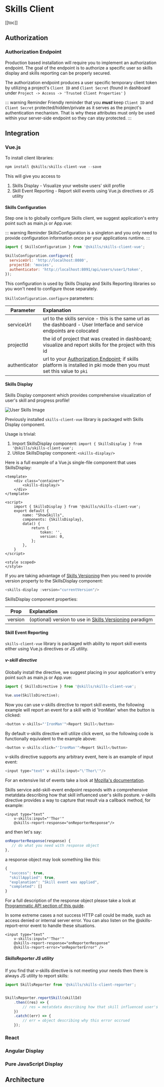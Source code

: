 # Skills Client

[[toc]]

## Authorization

### Authorization Endpoint

Production based installation will require you to implement an authorization endpoint. 
The goal of the endpoint is to authorize a specific user so skills display and skills reporting can be properly secured.    


The authorization endpoint produces a user specific temporary client token by utilizing a project's ```Client ID``` and ```Client Secret``` 
(found in dashboard under ```Project -> Access -> 'Trusted Client Properties'``` ) 

::: warning Reminder
Friendly reminder that you ***must*** keep ```Client ID``` and ```Client Secret``` protected/hidden/private as it serves as the
project's authentication mechanism. That is why these attributes must only be used within your server-side endpoint so they can
stay protected. 
:::


## Integration
### Vue.js

To install client libraries:

``` js
npm install @skills/skills-client-vue --save
```

This will give you access to 
1. Skills Display - Visualize your website users' skill profile
1. Skill Event Reporting - Report skill events using Vue.js directives or JS utility 

#### Skills Configuration

Step one is to globally configure Skills client, we suggest application's entry point
such as main.js or App.vue: 

::: warning Reminder
SkillsConfiguration is a singleton and you only need to provide configuration information once per your applications
runtime.
:::


``` js
import { SkillsConfiguration } from '@skills/skills-client-vue';

SkillsConfiguration.configure({
  serviceUrl: 'http://localhost:8080',
  projectId: 'movies',
  authenticator: 'http://localhost:8091/api/users/user1/token',
});

```

This configuration is used by Skills Display and Skills Reporting libraries so you won't need to configure those separately.  
 
 ```SkillsConfiguration.configure``` parameters:

| Parameter        | Explanation           |
| ------------- |:-------------|
| serviceUrl      | url to the skills service - this is the same url as the dashboard - User Interface and service endpoints are colocated | 
| projectId      | the id of project that was created in dashboard; visualize and report skills for the project with this id |   
| authenticator | url to your [Authorization Endpoint](/skills-client/#authorization-endpoint); if skills platform is installed in pki mode then you must set this value to ``pki`` |   

#### Skills Display

Skills Display component which provides comprehensive visualization of user's skill and progress profile!

![User Skills Image](./Screenshot_2019-06-12_UserSkills.png)

Previously installed ```skills-client-vue``` library is packaged with Skills Display component. 

Usage is trivial:
1. Import SkillsDisplay component: ```import { SkillsDisplay } from '@skills/skills-client-vue';```
1. Utilize SkillsDisplay component: ```<skills-display/>```

Here is a full example of a Vue.js single-file component that uses SkillsDisplay: 

``` js{3,8,11}
<template>
    <div class="container">
        <skills-display/>
    </div>
</template>

<script>
    import { SkillsDisplay } from '@skills/skills-client-vue';
    export default {
        name: "ShowSkills",
        components: {SkillsDisplay},
        data() {
            return {
                token: '',
                version: 0,
            };
        },
    }
</script>

<style scoped>
</style>
``` 

If you are taking advantage of [Skills Versioning](/dashboard/user-guide/skills-versioning.html) then you need to provide version property to 
the SkillsDisplay component:

``` js
<skills-display :version="currentVersion"/>
```

 SkillsDisplay component properties:

| Prop        | Explanation           |
| ------------- |:-------------|
| version      | (optional) version to use in [Skills Versioning](/dashboard/user-guide/skills-versioning.html) paradigm | 

#### Skill Event Reporting 

```skills-client-vue``` library is packaged with ability to report skill events either using Vue.js directives or JS utility. 

##### v-skill directive 

Globally install the directive, we suggest placing in your application's entry point such as main.js or App.vue: 

``` js
import { SkillsDirective } from '@skills/skills-client-vue';

Vue.use(SkillsDirective);
``` 

Now you can use v-skills directive to report skill events, the following example will report an event for a skill with id 'IronMan' when the button is clicked:

``` js
<button v-skills="'IronMan'">Report Skill</button>
```

By default v-skills directive will utilize click event, so the following code is functionally equivalent to the example above:

``` js
<button v-skills:click="'IronMan'">Report Skill</button>
```

v-skills directive supports any arbitrary event, here is an example of input event: 

``` js
<input type="text" v-skills:input="\'Thor\'"/>
```  

For an extensive list of events take a look at [Mozilla's documentation](https://developer.mozilla.org/en-US/docs/Web/Events). 

Skills service add-skill-event endpoint responds with a comprehensive metatdata describing how that skill influenced user's skills posture. 
v-skills directive provides a way to capture that result via a callback method, for example: 

``` js{3}
<input type="text" 
    v-skills:input="'Thor'" 
    @skills-report-response="onReporterResponse"/>
```

and then let's say:

``` js
onReporterResponse(response) {
   // do what you need with response object
},
```

a response object may look something like this:
``` js
{
  "success": true,
  "skillApplied": true,
  "explanation": "Skill event was applied",
  "completed": []
}
```

For a full description of the response object please take a look at [Programmatic API section of this guide](/dashboard/user-guide/programmatic-interface.html).

In some extreme cases a not success HTTP call could be made, such as access denied or internal server error.  You can
also listen on the @skills-report-error event to handle these situations.

``` js{4}
<input type="text" 
    v-skills:input="'Thor'" 
    @skills-report-response="onReporterResponse"
    @skills-report-error="onReporterError" />
```

##### SkillsReporter JS utility 
  
If you find that v-skills directive is not meeting your needs then there is always JS utility to report skills: 

``` js
import SkillsReporter from '@skills/skills-client-reporter';


SkillsReporter.reportSkill(skillId)
    .then((res) => {
        // res = metatdata describing how that skill influenced user's skills posture
    })
    .catch((err) => {
        // err = object describing why this error occrued
    });
```

### React
### Angular Display
### Pure JavaScript Display
## Architecture

